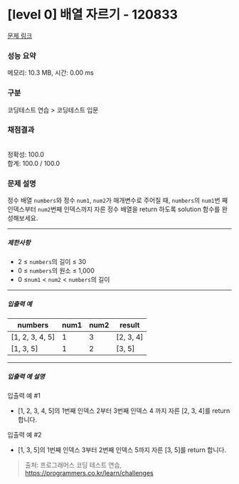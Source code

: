 # [level 0] 배열 자르기 - 120833 

[문제 링크](https://school.programmers.co.kr/learn/courses/30/lessons/120833) 

### 성능 요약

메모리: 10.3 MB, 시간: 0.00 ms

### 구분

코딩테스트 연습 > 코딩테스트 입문

### 채점결과

<br/>정확성: 100.0<br/>합계: 100.0 / 100.0

### 문제 설명

<p style="user-select: auto;">정수 배열 <code style="user-select: auto;">numbers</code>와 정수 <code style="user-select: auto;">num1</code>, <code style="user-select: auto;">num2</code>가 매개변수로 주어질 때, <code style="user-select: auto;">numbers</code>의 <code style="user-select: auto;">num1</code>번 째 인덱스부터 <code style="user-select: auto;">num2</code>번째 인덱스까지 자른 정수 배열을 return 하도록 solution 함수를 완성해보세요.</p>

<hr style="user-select: auto;">

<h5 style="user-select: auto;">제한사항</h5>

<ul style="user-select: auto;">
<li style="user-select: auto;">2 ≤ <code style="user-select: auto;">numbers</code>의 길이 ≤ 30</li>
<li style="user-select: auto;">0 ≤ <code style="user-select: auto;">numbers</code>의 원소 ≤ 1,000</li>
<li style="user-select: auto;">0 ≤<code style="user-select: auto;">num1</code> &lt; <code style="user-select: auto;">num2</code> &lt; <code style="user-select: auto;">numbers</code>의 길이</li>
</ul>

<hr style="user-select: auto;">

<h5 style="user-select: auto;">입출력 예</h5>
<table class="table" style="user-select: auto;">
        <thead style="user-select: auto;"><tr style="user-select: auto;">
<th style="user-select: auto;">numbers</th>
<th style="user-select: auto;">num1</th>
<th style="user-select: auto;">num2</th>
<th style="user-select: auto;">result</th>
</tr>
</thead>
        <tbody style="user-select: auto;"><tr style="user-select: auto;">
<td style="user-select: auto;">[1, 2, 3, 4, 5]</td>
<td style="user-select: auto;">1</td>
<td style="user-select: auto;">3</td>
<td style="user-select: auto;">[2, 3, 4]</td>
</tr>
<tr style="user-select: auto;">
<td style="user-select: auto;">[1, 3, 5]</td>
<td style="user-select: auto;">1</td>
<td style="user-select: auto;">2</td>
<td style="user-select: auto;">[3, 5]</td>
</tr>
</tbody>
      </table>
<hr style="user-select: auto;">

<h5 style="user-select: auto;">입출력 예 설명</h5>

<p style="user-select: auto;">입출력 예 #1</p>

<ul style="user-select: auto;">
<li style="user-select: auto;">[1, 2, 3, 4, 5]의 1번째 인덱스 2부터 3번째 인덱스 4 까지 자른 [2, 3, 4]를 return 합니다.</li>
</ul>

<p style="user-select: auto;">입출력 예 #2</p>

<ul style="user-select: auto;">
<li style="user-select: auto;">[1, 3, 5]의 1번째 인덱스 3부터 2번째 인덱스 5까지 자른 [3, 5]를 return 합니다.</li>
</ul>


> 출처: 프로그래머스 코딩 테스트 연습, https://programmers.co.kr/learn/challenges
